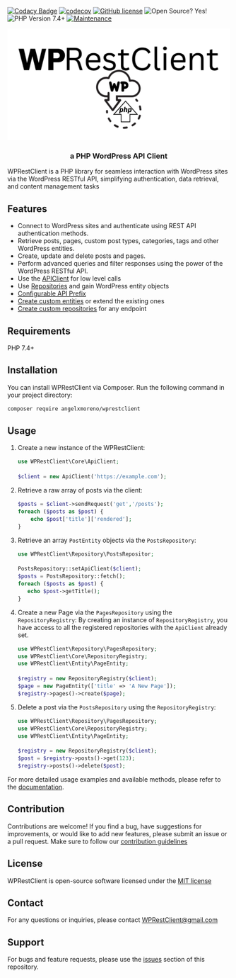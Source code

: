 [![Codacy Badge](https://app.codacy.com/project/badge/Grade/7758d9f654bf4d07b130c93931205d09)](https://app.codacy.com/gh/angelxmoreno/WPRestClient/dashboard?utm_source=gh&utm_medium=referral&utm_content=&utm_campaign=Badge_grade)
[![codecov](https://codecov.io/gh/angelxmoreno/WPRestClient/branch/main/graph/badge.svg?token=305MXLJG9J)](https://codecov.io/gh/angelxmoreno/WPRestClient)
[![GitHub license](https://badgen.net/github/license/angelxmoreno/WPRestClient)](https://github.com/angelxmoreno/WPRestClient/blob/master/LICENSE)
![Open Source? Yes!](https://badgen.net/badge/Open%20Source%20%3F/Yes%21/blue?icon=github)
![PHP Version 7.4+](https://img.shields.io/badge/php-7.4%2B-blue)
[![Maintenance](https://img.shields.io/badge/Maintained%3F-yes-green.svg)](https://GitHub.com/angelxmoreno/WPRestClient/graphs/commit-activity)

![WPRestClient Logo](docs/assets/WPRestClient.github.png)

<h3 align="center">
a PHP WordPress API Client
</h3>

WPRestClient is a PHP library for seamless interaction with WordPress sites via the WordPress RESTful API, simplifying
authentication, data retrieval, and content management tasks

## Features

- Connect to WordPress sites and authenticate using REST API authentication methods.
- Retrieve posts, pages, custom post types, categories, tags and other WordPress entities.
- Create, update and delete posts and pages.
- Perform advanced queries and filter responses using the power of the WordPress RESTful API.
- Use the [APIClient](https://wprestclient.readthedocs.io/en/latest/usage/client) for low level calls
- Use [Repositories](https://wprestclient.readthedocs.io/en/latest/usage/repositories) and gain WordPress entity objects
- [Configurable API Prefix](https://wprestclient.readthedocs.io/en/latest/extending/api-prefix)
- [Create custom entities](https://wprestclient.readthedocs.io/en/latest/extending/entity) or extend the existing ones
- [Create custom repositories](https://wprestclient.readthedocs.io/en/latest/extending/repository) for any endpoint

## Requirements

PHP 7.4+

## Installation

You can install WPRestClient via Composer. Run the following command in your project directory:

```bash
composer require angelxmoreno/wprestclient
```

## Usage

1. Create a new instance of the WPRestClient:

    ```php
    use WPRestClient\Core\ApiClient;
    
    $client = new ApiClient('https://example.com');
    ```

2. Retrieve a raw array of posts via the client:

    ```php
    $posts = $client->sendRequest('get','/posts');
    foreach ($posts as $post) {
        echo $post['title']['rendered'];
    }
    ```

3. Retrieve an array `PostEntity` objects via the `PostsRepository`:

    ```php
   use WPRestClient\Repository\PostsRepositor;
   
   PostsRepository::setApiClient($client);
   $posts = PostsRepository::fetch();
   foreach ($posts as $post) {
       echo $post->getTitle();
   }
    ```

4. Create a new Page via the `PagesRepository` using the `RepositoryRegistry`:
   By creating an instance of `RepositoryRegistry`, you have access to all the registered repositories with
   the `ApiClient` already set.

    ```php
   use WPRestClient\Repository\PagesRepository;
   use WPRestClient\Core\RepositoryRegistry;
   use WPRestClient\Entity\PageEntity;
   
   $registry = new RepositoryRegistry($client);
   $page = new PageEntity(['title' => 'A New Page']);
   $registry->pages()->create($page);
    ```   

5. Delete a post via the `PostsRepository` using the `RepositoryRegistry`:

    ```php
   use WPRestClient\Repository\PagesRepository;
   use WPRestClient\Core\RepositoryRegistry;
   use WPRestClient\Entity\PageEntity;
   
   $registry = new RepositoryRegistry($client);
   $post = $registry->posts()->get(123);
   $registry->posts()->delete($post);
    ```

For more detailed usage examples and available methods, please refer to
the [documentation](https://wprestclient.readthedocs.io/en/latest/).

## Contribution

Contributions are welcome! If you find a bug, have suggestions for improvements, or would like to add new features,
please submit an issue or a pull request. Make sure to follow
our [contribution guidelines](https://wprestclient.readthedocs.io/en/latest/contributing/)

## License

WPRestClient is open-source software licensed under the [MIT license](LICENSE)

## Contact

For any questions or inquiries, please contact [WPRestClient@gmail.com](mailto:WPRestClient@gmail.com)

## Support

For bugs and feature requests, please use the [issues](https://github.com/angelxmoreno/WPRestClient/issues) section of
this repository.

